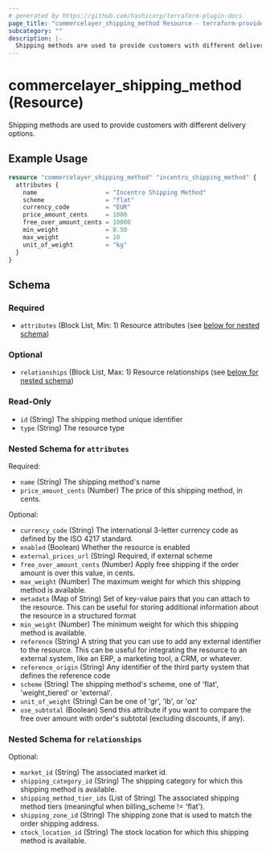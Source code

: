 ```yaml
---
# generated by https://github.com/hashicorp/terraform-plugin-docs
page_title: "commercelayer_shipping_method Resource - terraform-provider-commercelayer"
subcategory: ""
description: |-
  Shipping methods are used to provide customers with different delivery options.
---
```


# commercelayer_shipping_method (Resource)

Shipping methods are used to provide customers with different delivery options.

## Example Usage

```terraform
resource "commercelayer_shipping_method" "incentro_shipping_method" {
  attributes {
    name                   = "Incentro Shipping Method"
    scheme                 = "flat"
    currency_code          = "EUR"
    price_amount_cents     = 1000
    free_over_amount_cents = 10000
    min_weight             = 0.50
    max_weight             = 10
    unit_of_weight         = "kg"
  }
}
```

<!-- schema generated by tfplugindocs -->
## Schema

### Required

- `attributes` (Block List, Min: 1) Resource attributes (see [below for nested schema](#nestedblock--attributes))

### Optional

- `relationships` (Block List, Max: 1) Resource relationships (see [below for nested schema](#nestedblock--relationships))

### Read-Only

- `id` (String) The shipping method unique identifier
- `type` (String) The resource type

<a id="nestedblock--attributes"></a>
### Nested Schema for `attributes`

Required:

- `name` (String) The shipping method's name
- `price_amount_cents` (Number) The price of this shipping method, in cents.

Optional:

- `currency_code` (String) The international 3-letter currency code as defined by the ISO 4217 standard.
- `enabled` (Boolean) Whether the resource is enabled
- `external_prices_url` (String) Required, if external scheme
- `free_over_amount_cents` (Number) Apply free shipping if the order amount is over this value, in cents.
- `max_weight` (Number) The maximum weight for which this shipping method is available.
- `metadata` (Map of String) Set of key-value pairs that you can attach to the resource. This can be useful for storing additional information about the resource in a structured format
- `min_weight` (Number) The minimum weight for which this shipping method is available.
- `reference` (String) A string that you can use to add any external identifier to the resource. This can be useful for integrating the resource to an external system, like an ERP, a marketing tool, a CRM, or whatever.
- `reference_origin` (String) Any identifier of the third party system that defines the reference code
- `scheme` (String) The shipping method's scheme, one of 'flat', 'weight_tiered' or 'external'.
- `unit_of_weight` (String) Can be one of 'gr', 'lb', or 'oz'
- `use_subtotal` (Boolean) Send this attribute if you want to compare the free over amount with order's subtotal (excluding discounts, if any).


<a id="nestedblock--relationships"></a>
### Nested Schema for `relationships`

Optional:

- `market_id` (String) The associated market id.
- `shipping_category_id` (String) The shipping category for which this shipping method is available.
- `shipping_method_tier_ids` (List of String) The associated shipping method tiers (meaningful when billing_scheme != 'flat').
- `shipping_zone_id` (String) The shipping zone that is used to match the order shipping address.
- `stock_location_id` (String) The stock location for which this shipping method is available.

